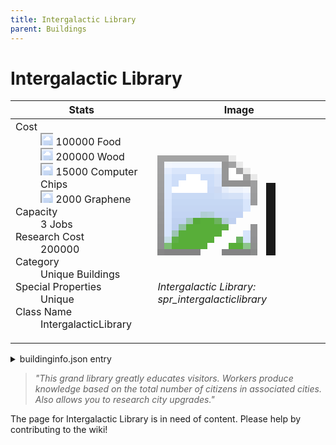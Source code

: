 ```yaml
---
title: Intergalactic Library
parent: Buildings
---
```

# Intergalactic Library

[//]: # (Pre-generated content)
<table><thead><tr><th>Stats</th><th>Image</th></tr></thead><tbody><tr><td><dl><dt>Cost</dt><dd><div class="resource-icon"><img style="object-position: -1009px -533px;" src="https://tfe2-wiki.github.io/assets/sprites.png"></div> 100000 Food<br><div class="resource-icon"><img style="object-position: -637px -751px;" src="https://tfe2-wiki.github.io/assets/sprites.png"></div> 200000 Wood<br><div class="resource-icon"><img style="object-position: -526px -523px;" src="https://tfe2-wiki.github.io/assets/sprites.png"></div> 15000 Computer Chips<br><div class="resource-icon"><img style="object-position: -1009px -547px;" src="https://tfe2-wiki.github.io/assets/sprites.png"></div> 2000 Graphene</dd><dt>Capacity</dt><dd>3 Jobs</dd><dt>Research Cost</dt><dd>200000</dd><dt>Category</dt><dd>Unique Buildings</dd><dt>Special Properties</dt><dd>Unique</dd><dt>Class Name</dt><dd>IntergalacticLibrary</dd></dl></td><td><style>.building-image {width: 200px;height: 200px;overflow: hidden;position: relative;}.building-image img {image-rendering: pixelated;object-fit: none;transform: scale(10);transform-origin: left top;position: absolute;left: 0;top: 0;}.resource-image {width: 200px;height: 200px;overflow: hidden;position: relative;}.resource-image img {image-rendering: pixelated;object-fit: none;transform: scale(20);transform-origin: left top;position: absolute;left: 0;top: 0;}.building-icon {width: 20px;height: 20px;overflow: hidden;position: relative;display: inline-block;}.building-icon img {image-rendering: pixelated;object-fit: none;transform: scale(1);transform-origin: left top;position: absolute;left: 0;top: 0;}.resource-icon {width: 20px;height: 20px;overflow: hidden;position: relative;display: inline-block;}.resource-icon img {image-rendering: pixelated;object-fit: none;transform: scale(2);transform-origin: left top;position: absolute;left: 0;top: 0;}</style><div class="building-image"><img style="object-position: -46px -946px;" src="https://tfe2-wiki.github.io/assets/sprites.png" alt="Intergalactic Library Back"><img style="object-position: -24px -946px;" src="https://tfe2-wiki.github.io/assets/sprites.png" alt="Intergalactic Library"></div><i>Intergalactic Library: spr_intergalacticlibrary</i></td></tr></tbody></table><details><summary>buildinginfo.json entry</summary>```json
	{
    "className": "IntergalacticLibrary",
    "food": 100000,
    "wood": 200000,
    "stone": 0,
    "machineParts": 0,
    "refinedMetal": 0,
    "computerChips": 15000,
    "graphene": 2000,
    "rocketFuel": 0,
    "knowledge": 200000,
    "category": "Unique Buildings",
    "unlockedByDefault": false,
    "specialInfo": [
        "Unique"
    ],
    "jobs": 3
}
	```</details><blockquote><i>"This grand library greatly educates visitors. Workers produce knowledge based on the total number of citizens in associated cities. Also allows you to research city upgrades."</i></blockquote>

The page for Intergalactic Library is in need of content. Please help by contributing to the wiki!
